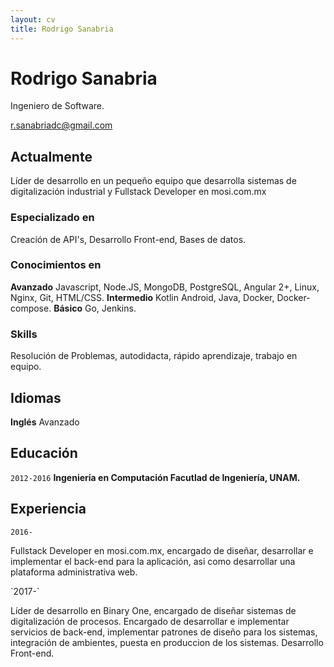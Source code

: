 ```yaml
---
layout: cv
title: Rodrigo Sanabria
---
```

# Rodrigo Sanabria
Ingeniero de Software.

<div id="webaddress">
<a href="r.sanabriadc@gmail.com">r.sanabriadc@gmail.com</a>
</div>


## Actualmente

Líder de desarrollo en un pequeño equipo que desarrolla sistemas de digitalización industrial y Fullstack Developer en mosi.com.mx

### Especializado en

Creación de API's, Desarrollo Front-end, Bases de datos.


### Conocimientos en

__Avanzado__ Javascript, Node.JS, MongoDB, PostgreSQL, Angular 2+, Linux, Nginx, Git, HTML/CSS.
__Intermedio__ Kotlin Android, Java, Docker, Docker-compose.
__Básico__ Go, Jenkins.

### Skills
 Resolución de Problemas, autodidacta, rápido aprendizaje, trabajo en equipo.
 
## Idiomas
__Inglés__ Avanzado
 
## Educación

`2012-2016`
__Ingeniería en Computación Facutlad de Ingeniería, UNAM.__


## Experiencia

`2016-`
<p>Fullstack Developer en mosi.com.mx, encargado de diseñar, desarrollar e implementar el back-end para la aplicación, asi como desarrollar una plataforma administrativa web.</p>
`2017-`
<p>Líder de desarrollo en Binary One, encargado de diseñar sistemas de digitalización de procesos. Encargado de desarrollar e implementar servicios de back-end, implementar patrones de diseño para los sistemas, integración de ambientes, puesta en produccion de los sistemas. Desarrollo Front-end.</p>






